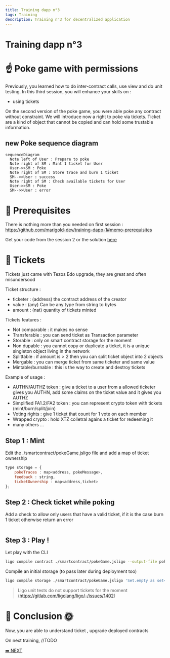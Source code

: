 ```yaml
---
title: Training dapp n°3
tags: Training
description: Training n°3 for decentralized application
---
```


Training dapp n°3
===

# :point_up:  Poke game with permissions

Previously, you learned how to do inter-contract calls, use view and do unit testing.
In this third session, you will enhance your skills on :
- using tickets

On the second version of the poke game, you were able poke any contract without constraint. We will introduce now a right to poke via tickets. Ticket are a kind of object that cannot be copied and can hold some trustable information.

## new Poke sequence diagram

```mermaid
sequenceDiagram
  Note left of User : Prepare to poke
  Note right of SM : Mint 1 ticket for User
  User->>SM : Poke
  Note right of SM : Store trace and burn 1 ticket
  SM-->>User : success
  Note right of SM : Check available tickets for User
  User->>SM : Poke
  SM-->>User : error
```

# :memo: Prerequisites

There is nothing more than you needed on first session : https://github.com/marigold-dev/training-dapp-1#memo-prerequisites

Get your code from the session 2 or the solution [here](https://github.com/marigold-dev/training-dapp-2/tree/main/solution)

# :ticket: Tickets

Tickets just came with Tezos Edo upgrade, they are great and often misundersood

Ticket structure :
- ticketer : (address) the contract address of the creator
- value : (any) Can be any type from string to bytes
- amount : (nat) quantity of tickets minted

Tickets features :
- Not comparable : it makes no sense
- Transferable : you can send ticket as Transaction parameter
- Storable : only on smart contract storage for the moment
- Non dupable : you cannot copy or duplicate a ticket, it is a unique singleton object living in the network
- Splittable : if amount is > 2 then you can split ticket object into 2 objects
- Mergable : you can merge ticket from same ticketer and same value
- Mintable/burnable : this is the way to create and destroy tickets

Example of usage :
- AUTHN/AUTHZ token : give a ticket to a user from a allowed ticketer gives you AUTHN, add some claims on the ticket value and it gives you AUTHZ
- Simplified FA1.2/FA2 token : you can represent crypto token with tickets (mint/burn/split/join)
- Voting rights : give 1 ticket that count for 1 vote on each member
- Wrapped crypto : hold XTZ colletral agains a ticket for redeeming it
- many others ...

## Step 1 : Mint

Edit the ./smartcontract/pokeGame.jsligo file and add a map of ticket ownership

```javascript
type storage = {
    pokeTraces : map<address, pokeMessage>,
    feedback : string,
    ticketOwnership : map<address,ticket>
};
```

## Step 2 : Check ticket while poking

Add a check to allow only users that have a valid ticket, if it is the case burn 1 ticket otherwise return an error

```javascript

```

## Step 3 : Play !

Let play with the CLI

```bash
ligo compile contract ./smartcontract/pokeGame.jsligo --output-file pokeGame.tz
```

Compile an initial storage (to pass later during deployment too)

```bash
ligo compile storage ./smartcontract/pokeGame.jsligo 'Set.empty as set<address>' --output-file pokeGameStorage.tz --entry-point main
```


> Ligo unit tests do not support tickets for the moment (https://gitlab.com/ligolang/ligo/-/issues/1402)

# :palm_tree: Conclusion :sun_with_face:

Now, you are able to understand ticket , upgrade deployed contracts

On next training, //TODO

[:arrow_right: NEXT](https://github.com/marigold-dev/training-dapp-4)